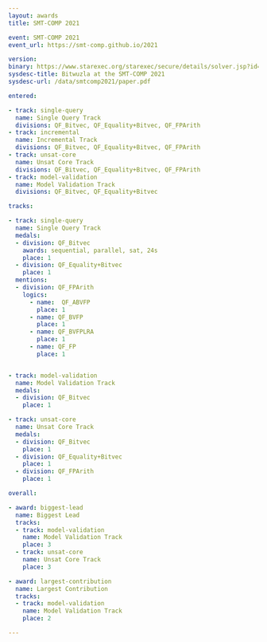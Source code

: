 ```yaml
---
layout: awards
title: SMT-COMP 2021

event: SMT-COMP 2021
event_url: https://smt-comp.github.io/2021

version:
binary: https://www.starexec.org/starexec/secure/details/solver.jsp?id=33809
sysdesc-title: Bitwuzla at the SMT-COMP 2021
sysdesc-url: /data/smtcomp2021/paper.pdf

entered:

- track: single-query
  name: Single Query Track
  divisions: QF_Bitvec, QF_Equality+Bitvec, QF_FPArith
- track: incremental
  name: Incremental Track
  divisions: QF_Bitvec, QF_Equality+Bitvec, QF_FPArith
- track: unsat-core
  name: Unsat Core Track
  divisions: QF_Bitvec, QF_Equality+Bitvec, QF_FPArith
- track: model-validation
  name: Model Validation Track
  divisions: QF_Bitvec, QF_Equality+Bitvec

tracks:

- track: single-query
  name: Single Query Track
  medals:
  - division: QF_Bitvec
    awards: sequential, parallel, sat, 24s
    place: 1
  - division: QF_Equality+Bitvec
    place: 1
  mentions:
  - division: QF_FPArith
    logics:
      - name:  QF_ABVFP
        place: 1
      - name: QF_BVFP
        place: 1
      - name: QF_BVFPLRA
        place: 1
      - name: QF_FP
        place: 1


- track: model-validation
  name: Model Validation Track
  medals:
  - division: QF_Bitvec
    place: 1

- track: unsat-core
  name: Unsat Core Track
  medals:
  - division: QF_Bitvec
    place: 1
  - division: QF_Equality+Bitvec
    place: 1
  - division: QF_FPArith
    place: 1

overall:

- award: biggest-lead
  name: Biggest Lead
  tracks:
  - track: model-validation
    name: Model Validation Track
    place: 3
  - track: unsat-core
    name: Unsat Core Track
    place: 3

- award: largest-contribution
  name: Largest Contribution
  tracks:
  - track: model-validation
    name: Model Validation Track
    place: 2

---
```

